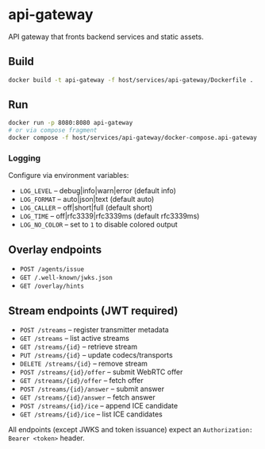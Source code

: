 # api-gateway

API gateway that fronts backend services and static assets.

## Build
```bash
docker build -t api-gateway -f host/services/api-gateway/Dockerfile .
```

## Run
```bash
docker run -p 8080:8080 api-gateway
# or via compose fragment
docker compose -f host/services/api-gateway/docker-compose.api-gateway.yaml --profile api-gateway up
```

### Logging

Configure via environment variables:

- `LOG_LEVEL` – debug|info|warn|error (default info)
- `LOG_FORMAT` – auto|json|text (default auto)
- `LOG_CALLER` – off|short|full (default short)
- `LOG_TIME` – off|rfc3339|rfc3339ms (default rfc3339ms)
- `LOG_NO_COLOR` – set to `1` to disable colored output

## Overlay endpoints
- `POST /agents/issue`
- `GET /.well-known/jwks.json`
- `GET /overlay/hints`

## Stream endpoints (JWT required)
- `POST /streams` – register transmitter metadata
- `GET /streams` – list active streams
- `GET /streams/{id}` – retrieve stream
- `PUT /streams/{id}` – update codecs/transports
- `DELETE /streams/{id}` – remove stream
- `POST /streams/{id}/offer` – submit WebRTC offer
- `GET /streams/{id}/offer` – fetch offer
- `POST /streams/{id}/answer` – submit answer
- `GET /streams/{id}/answer` – fetch answer
- `POST /streams/{id}/ice` – append ICE candidate
- `GET /streams/{id}/ice` – list ICE candidates

All endpoints (except JWKS and token issuance) expect an `Authorization: Bearer <token>` header.
